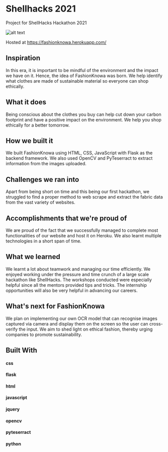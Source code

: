 # Shellhacks 2021

Project for ShellHacks Hackathon 2021



![alt text](https://github.com/aditirao7/shellhacks/blob/main/shellhacks/static/img/favicon.png)



Hosted at https://fashionknowa.herokuapp.com/



## Inspiration

In this era, it is important to be mindful of the environment and the impact we have on it. Hence, the idea of FashionKnowa was born. We help identify what clothes are made of sustainable material so everyone can shop ethically.





## What it does

Being conscious about the clothes you buy can help cut down your carbon footprint and have a positive impact on the environment. We help you shop ethically for a better tomorrow.



## How we built it

We built FashionKnowa using HTML, CSS, JavaScript with Flask as the backend framework. We also used OpenCV and PyTeserract to extract information from the images uploaded.



## Challenges we ran into

Apart from being short on time and this being our first hackathon, we struggled to find a proper method to web scrape and extract the fabric data from the vast variety of websites.



## Accomplishments that we're proud of

We are proud of the fact that we successfully managed to complete most functionalities of our website and host it on Heroku. We also learnt multiple technologies in a short span of time.



## What we learned

We learnt a lot about teamwork and managing our time efficiently. We enjoyed working under the pressure and time crunch of a large scale hackathon like ShellHacks. The workshops conducted were especially helpful since all the mentors provided tips and tricks. The internship opportunities will also be very helpful in advancing our careers.



## What's next for FashionKnowa

We plan on implementing our own OCR model that can recognise images captured via camera and display them on the screen so the user can cross-verify the input. We aim to shed light on ethical fashion, thereby urging companies to promote sustainability.



## Built With

#### css
#### flask
#### html
#### javascript
#### jquery
#### opencv
#### pyteserract
#### python
